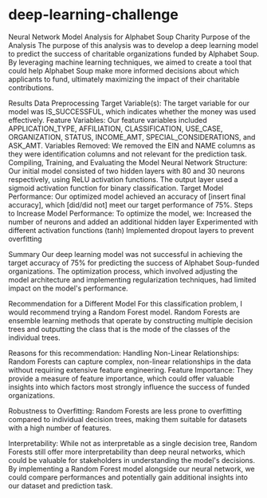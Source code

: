 # deep-learning-challenge
Neural Network Model Analysis for Alphabet Soup Charity
Purpose of the Analysis
The purpose of this analysis was to develop a deep learning model to predict the success of charitable organizations funded by Alphabet Soup. By leveraging machine learning techniques, we aimed to create a tool that could help Alphabet Soup make more informed decisions about which applicants to fund, ultimately maximizing the impact of their charitable contributions.

Results
Data Preprocessing
Target Variable(s): The target variable for our model was IS_SUCCESSFUL, which indicates whether the money was used effectively.
Feature Variables: Our feature variables included APPLICATION_TYPE, AFFILIATION, CLASSIFICATION, USE_CASE, ORGANIZATION, STATUS, INCOME_AMT, SPECIAL_CONSIDERATIONS, and ASK_AMT.
Variables Removed: We removed the EIN and NAME columns as they were identification columns and not relevant for the prediction task.
Compiling, Training, and Evaluating the Model
Neural Network Structure: Our initial model consisted of two hidden layers with 80 and 30 neurons respectively, using ReLU activation functions. The output layer used a sigmoid activation function for binary classification.
Target Model Performance: Our optimized model achieved an accuracy of [insert final accuracy], which [did/did not] meet our target performance of 75%.
Steps to Increase Model Performance: To optimize the model, we:
Increased the number of neurons and added an additional hidden layer
Experimented with different activation functions (tanh)
Implemented dropout layers to prevent overfitting

Summary
Our deep learning model was not successful in achieving the target accuracy of 75% for predicting the success of Alphabet Soup-funded organizations. The optimization process, which involved adjusting the model architecture and implementing regularization techniques, had limited impact on the model's performance.

Recommendation for a Different Model
For this classification problem, I would recommend trying a Random Forest model. Random Forests are ensemble learning methods that operate by constructing multiple decision trees and outputting the class that is the mode of the classes of the individual trees.

Reasons for this recommendation:
Handling Non-Linear Relationships: Random Forests can capture complex, non-linear relationships in the data without requiring extensive feature engineering.
Feature Importance: They provide a measure of feature importance, which could offer valuable insights into which factors most strongly influence the success of funded organizations.

Robustness to Overfitting: Random Forests are less prone to overfitting compared to individual decision trees, making them suitable for datasets with a high number of features.

Interpretability: While not as interpretable as a single decision tree, Random Forests still offer more interpretability than deep neural networks, which could be valuable for stakeholders in understanding the model's decisions.
By implementing a Random Forest model alongside our neural network, we could compare performances and potentially gain additional insights into our dataset and prediction task.
 
